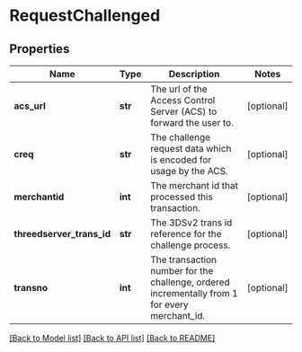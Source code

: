 # RequestChallenged

## Properties
Name | Type | Description | Notes
------------ | ------------- | ------------- | -------------
**acs_url** | **str** | The url of the Access Control Server (ACS) to forward the user to.  | [optional] 
**creq** | **str** | The challenge request data which is encoded for usage by the ACS. | [optional] 
**merchantid** | **int** | The merchant id that processed this transaction. | [optional] 
**threedserver_trans_id** | **str** | The 3DSv2 trans id reference for the challenge process. | [optional] 
**transno** | **int** | The transaction number for the challenge, ordered incrementally from 1 for every merchant_id.  | [optional] 

[[Back to Model list]](../README.md#documentation-for-models) [[Back to API list]](../README.md#documentation-for-api-endpoints) [[Back to README]](../README.md)


